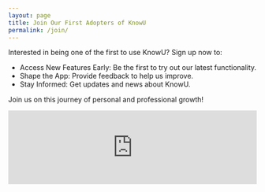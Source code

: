 ```yaml
---
layout: page
title: Join Our First Adopters of KnowU
permalink: /join/
---
```


<p>Interested in being one of the first to use KnowU? Sign up now to:</p>
<ul>
    <li>Access New Features Early: Be the first to try out our latest functionality.</li>
    <li>Shape the App: Provide feedback to help us improve.</li>
    <li>Stay Informed: Get updates and news about KnowU.</li>
</ul>
<p>Join us on this journey of personal and professional growth!</p>
<div class="responsive-div">
  <iframe
    src="https://docs.google.com/forms/d/e/1FAIpQLSeTfp2j9LcfwN3mW1mPFjMowW4JNktzSqykTzb_QyQP0Ak6tw/viewform?embedded=true"
    width="100%" 
    frameborder="0"
    style="border:0;"
    allowfullscreen
  ></iframe>
</div>

